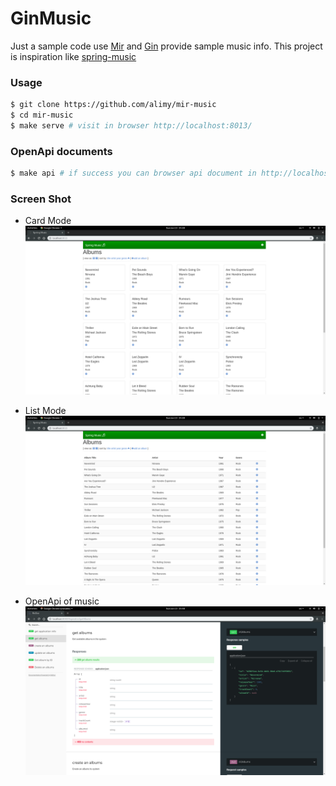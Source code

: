 # GinMusic
Just a sample code use [Mir](https://github.com/alimy/mir) and [Gin](http://github.com/gin-gonic/gin) provide sample music info.
This project is inspiration like [spring-music](https://github.com/cloudfoundry-samples/spring-music)

### Usage
```bash
$ git clone https://github.com/alimy/mir-music
$ cd mir-music
$ make serve # visit in browser http://localhost:8013/
```

### OpenApi documents
```bash
$ make api # if success you can browser api document in http://localhost:8080
```

### Screen Shot
* Card Mode
![screenshot_index_c](https://raw.githubusercontent.com/alimy/mir-music/master/docs/pictures/screenshot_index_c.png)

* List Mode
![screenshot_index_l](https://raw.githubusercontent.com/alimy/mir-music/master/docs/pictures/screenshot_index_l.png)

* OpenApi of music 
![screenshot_openapi](https://raw.githubusercontent.com/alimy/mir-music/master/docs/pictures/screenshot_openapi.png)